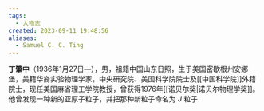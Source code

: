 ```yaml
---
tags:
  - 人物志
created: 2023-09-11 19:48:56
aliases:
  - Samuel C. C. Ting
---
```

**丁肇中**（1936年1月27日—），男，祖籍中国山东日照，生于美国密歇根州安娜堡，美籍华裔实验物理学家，中央研究院、美国科学院院士及[[中国科学院]]外籍院士，现任美国麻省理工学院教授，曾获得1976年[[诺贝尔奖|诺贝尔物理学奖]]。他曾发现一种新的亚原子粒子，并把那种新粒子命名为 $J$ 粒子.

